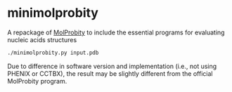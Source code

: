 # minimolprobity #

A repackage of [MolProbity](https://github.com/rlabduke/MolProbity) to include the essential programs for evaluating nucleic acids structures

```bash
./minimolprobity.py input.pdb
```

Due to difference in software version and implementation (i.e., not using PHENIX or CCTBX), the result may be slightly different from the official MolProbity program.

